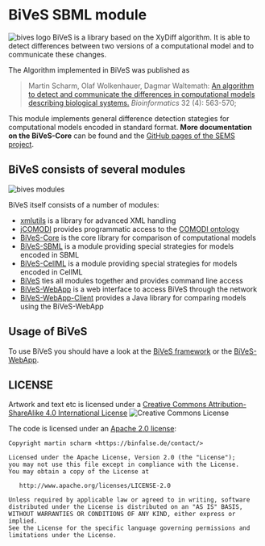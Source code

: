 # BiVeS SBML module

![bives logo](https://sems.uni-rostock.de/wp-content/uploads/2012/12/logo-icon-16.png) BiVeS is a library based on the XyDiff algorithm. It is able to detect differences between two versions of a computational model and to communicate these changes.

The Algorithm implemented in BiVeS was published as
> Martin Scharm, Olaf Wolkenhauer, Dagmar Waltemath:
> [An algorithm to detect and communicate the differences in computational models describing biological systems.](https://doi.org/10.1093/bioinformatics/btv484)
> *Bioinformatics* 32 (4): 563-570;

This module implements general difference detection stategies for computational models encoded in standard format.
**More documentation on the BiVeS-Core** can be found and the [GitHub pages of the SEMS project](https://semsproject.github.io/BiVeS-Core/).

## BiVeS consists of several modules

![bives modules](https://github.com/binfalse/BiVeS/blob/master/art/dependency-graph.png)

BiVeS itself consists of a number of modules:

* [xmlutils](https://github.com/binfalse/xmlutils) is a library for advanced XML handling
* [jCOMODI](https://github.com/binfalse/jCOMODI/) provides programmatic access to the [COMODI ontology](http://purl.uni-rostock.de/comodi/)
* [BiVeS-Core](https://github.com/binfalse/BiVeS-Core) is the core library for comparison of computational models
* [BiVeS-SBML](https://github.com/binfalse/BiVeS-SBML/) is a module providing special strategies for models encoded in SBML
* [BiVeS-CellML](https://github.com/binfalse/BiVeS-CellML) is a module providing special strategies for models encoded in CellML
* [BiVeS](https://github.com/binfalse/BiVeS) ties all modules together and provides command line access
* [BiVeS-WebApp](https://github.com/binfalse/BiVeS-WebApp) is a web interface to access BiVeS through the network
* [BiVeS-WebApp-Client](https://github.com/binfalse/BiVeS-WebApp-Client) provides a Java library for comparing models using the BiVeS-WebApp


## Usage of BiVeS

To use BiVeS you should have a look at the [BiVeS framework](https://github.com/binfalse/BiVeS) or the [BiVeS-WebApp](https://github.com/binfalse/BiVeS-WebApp).


## LICENSE

Artwork and text etc is licensed under a [Creative Commons Attribution-ShareAlike 4.0 International License](http://creativecommons.org/licenses/by-sa/4.0/) ![Creative Commons License](https://i.creativecommons.org/l/by-sa/4.0/80x15.png)

The code is licensed under an [Apache 2.0 license](LICENSE):

    Copyright martin scharm <https://binfalse.de/contact/>

    Licensed under the Apache License, Version 2.0 (the "License");
    you may not use this file except in compliance with the License.
    You may obtain a copy of the License at

       http://www.apache.org/licenses/LICENSE-2.0

    Unless required by applicable law or agreed to in writing, software
    distributed under the License is distributed on an "AS IS" BASIS,
    WITHOUT WARRANTIES OR CONDITIONS OF ANY KIND, either express or implied.
    See the License for the specific language governing permissions and
    limitations under the License.

